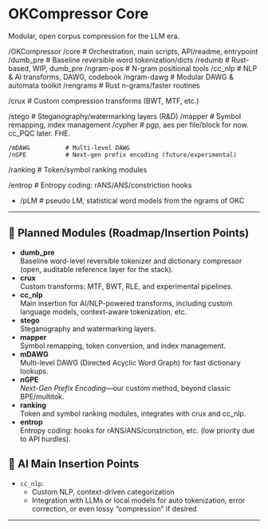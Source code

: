 # OKCompressor Core

Modular, open corpus compression for the LLM era.


/OKCompressor
  /core           # Orchestration, main scripts, API/readme, entrypoint
  /dumb_pre       # Baseline reversible word tokenization/dicts
  /redumb         # Rust-based, WIP, dumb_pre
  /ngram-pos      # N-gram positional tools
  /cc_nlp         # NLP & AI transforms, DAWG, codebook
	/ngram-dawg     # Modular DAWG & automata toolkit
	/rengrams       # Rust n-grams/faster routines

  /crux           # Custom compression transforms (BWT, MTF, etc.)

  /stego          # Steganography/watermarking layers (R&D)
  /mapper         # Symbol remapping, index management
  /cypher	  # pgp, aes per file/block for now. cc_PQC later. FHE.

	/mDAWG          # Multi-level DAWG
	/nGPE           # Next-gen prefix encoding (future/experimental)

  /ranking        # Token/symbol ranking modules

  /entrop         # Entropy coding: rANS/ANS/constriction hooks


* /pLM 		  # pseudo LM, statistical word models from the ngrams of OKC


---


## 🔧 Planned Modules (Roadmap/Insertion Points)

- **dumb_pre**  
  Baseline word-level reversible tokenizer and dictionary compressor (open, auditable reference layer for the stack).
- **crux**  
  Custom transforms: MTF, BWT, RLE, and experimental pipelines.
- **cc_nlp**  
  Main insertion for AI/NLP-powered transforms, including custom language models, context-aware tokenization, etc.
- **stego**  
  Steganography and watermarking layers.
- **mapper**  
  Symbol remapping, token conversion, and index management.
- **mDAWG**  
  Multi-level DAWG (Directed Acyclic Word Graph) for fast dictionary lookups.
- **nGPE**  
  *Next-Gen Prefix Encoding*—our custom method, beyond classic BPE/multitok.
- **ranking**  
  Token and symbol ranking modules, integrates with crux and cc_nlp.
- **entrop**  
  Entropy coding: hooks for rANS/ANS/constriction, etc. (low priority due to API hurdles).

## 🤖 **AI Main Insertion Points**

- `cc_nlp`:  
  - Custom NLP, context-driven categorization
  - Integration with LLMs or local models for auto tokenization, error correction, or even lossy “compression” if desired


---





